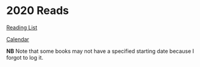 # 2020 Reads

[Reading List](2020%20Reads%2075bafd2df31044fba18a4dc0035ad4b3/Reading%20List%2047652a0f4c8540bb969973e56f59cd3d.csv)

[Calendar](2020%20Reads%2075bafd2df31044fba18a4dc0035ad4b3/Calendar%2079e8337dbbf14bcabbef04d08988440f.csv)

**NB** Note that some books may not have a specified starting date because I forgot to log it.